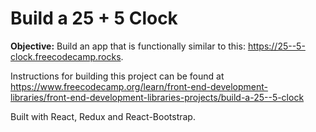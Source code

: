 # Build a 25 + 5 Clock

**Objective:** Build an app that is functionally similar to this: <a href="https://25--5-clock.freecodecamp.rocks" target="_blank" rel="noopener noreferrer nofollow">https://25--5-clock.freecodecamp.rocks</a>.

Instructions for building this project can be found at https://www.freecodecamp.org/learn/front-end-development-libraries/front-end-development-libraries-projects/build-a-25--5-clock

Built with React, Redux and React-Bootstrap.
